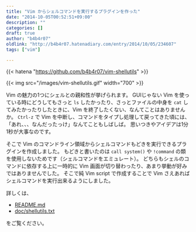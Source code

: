```yaml
---
title: "Vim からシェルコマンドを実行するプラグインを作った"
date: "2014-10-05T00:52:51+09:00"
description: ""
categories: []
draft: true
author: "b4b4r07"
oldlink: "http://b4b4r07.hatenadiary.com/entry/2014/10/05/234607"
tags: ["vim"]

---
```


{{< hatena "https://github.com/b4b4r07/vim-shellutils" >}}

{{< img src="/images/vim-shellutils.gif" width="700" >}}

Vim の魅力の1つにシェルとの親和性が挙げられます。
GUIじゃない Vim を使っている時にどうしてもさっと `ls` したかったり、さっとファイルの中身を `cat` してみたかったりしたときに、Vim を終了したくない、なんてことはありませんか。
`Ctrl-z` で Vim を中断し、コマンドをタイプし処理して戻ってきた頃には、「あれ、、、なんだったっけ」なんてこともしばしば。
思いつきやアイデアは1分1秒が大事なのです。

そこで Vim のコマンドライン領域からシェルコマンドもどきを実行できるプラグインを作成しました。
もどきと書いたのは `call system()` や `!command` の類を使用しないためです（シェルコマンドをエミュレート）。
どちらもシェルのコマンドに依存する上に一時的に Vim 画面が切り替わったり、あまり挙動が好みではありませんでした。
そこで純 Vim script で作成することで Vim さえあればシェルコマンドを実行出来るようにしました。

詳しくは、

- [README.md](https://github.com/b4b4r07/vim-shellutils/blob/master/README.md)
- [doc/shellutils.txt](https://github.com/b4b4r07/vim-shellutils/blob/master/doc/shellutils.txt)

をご覧ください。
